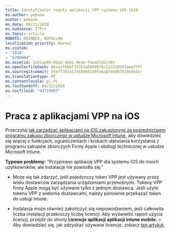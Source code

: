 ```yaml
---
title: Identyfikator reguły aplikacji VPP systemu iOS 1018
ms.author: pebaum
author: pebaum
ms.date: 04/21/2020
ms.audience: ITPro
ms.topic: article
ROBOTS: NOINDEX, NOFOLLOW
localization_priority: Normal
ms.custom:
- "1018"
- "6700004"
ms.assetid: 2e51ae64-8ba2-42e1-9e3e-f4aad102c391
ms.openlocfilehash: 88a1ef66bf337b3a0094976c122330591aee77ff
ms.sourcegitcommit: 55eff703a17e500681d8fa6a87eb067019ade3cc
ms.translationtype: MT
ms.contentlocale: pl-PL
ms.lasthandoff: 04/22/2020
ms.locfileid: "43719967"
---
```

# <a name="working-with-ios-vpp-applications"></a>Praca z aplikacjami VPP na iOS

Przeczytaj [jak zarządzać aplikacjami na iOS zakupionymi za pośrednictwem programu zakupu zbiorczego w usłudze Microsoft Intune,](https://docs.microsoft.com/intune/vpp-apps-ios) aby dowiedzieć się więcej o funkcjach, ograniczeniach i krokach ułatwiania korzystania z programu zakupów zbiorczych Firmy Apple i obsługi technicznej w usłudze Microsoft Intune.
  
 **Typowe problemy:** "Przypisano aplikację VPP dla systemu iOS do moich użytkowników, ale instalacja nie powiodła się."
  
- Może się tak zdarzyć, jeśli pojedynczy token VPP jest używany przez wielu dostawców zarządzania urządzeniami przenośnymi. Tokeny VPP firmy Apple mogą być używane tylko z jednym dostawcą. Jeśli użyto tokenu VPP z wieloma dostawcami, należy ponownie przekazać token do usługi Intune.

- Instalacja może również zakończyć się niepowodzeniem, jeśli całkowita liczba instalacji przekroczy liczbę licencji. Aby wyświetlić raport użycia licencji, przejdź do strony **Licencje** **aplikacji aplikacji intune mobile.** \> Aby dowiedzieć się, jak odzyskać używane licencje, zobacz [ten artykuł.](https://docs.microsoft.com/intune/vpp-apps-ios#revoking-app-licenses-and-deleting-tokens)
